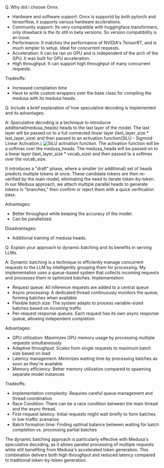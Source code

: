Q. Why did i choose Onnx:

- Hardware and software support: Onnx is supportd by both pytorch and tensorflow, it supports various hardware acclerations. 
- Community support: Its very compatible with huggingface transformers, only drawback is the its still in beta versions. So version compatibility is an issue. 
- Performance: It matches the performance of NVIDIA's TensorRT, and is much simpler to setup. Ideal for concurrent requests. 
- Acceleration: It can be ran on GPU and is independent of the arch of the GPU. It was built for GPU acceleration.
- High throughput: It can support high throughput of many concurrent requests.

Tradeoffs:
- Increased compilation time
- Have to write custom wrappers over the base class for compiling the medusa with its medusa heads. 

Q. Include a brief explanation of how speculative decoding is implemented and its advantages.

A: Speculative decoding is a technique to introducre additional(medusa_heads) heads to the last layer of the model. The last layer will be passed on to a full connected linear layer (last_layer_size * last_layer_size) and then passed to an activation function(SiLU - Sigmoid Linear Activation.) ![SiLU activation function](https://miro.medium.com/v2/resize:fit:794/0*zzwSGGzn8ZhSsLFN). The activation function will be a softmax over the medusa_heads. The medusa_heads will be passed on to a linear layer (last_layer_size * vocab_size) and then passed to a softmax over the vocab_size.

It introduces a "draft" phase, where a smaller (or additional) set of heads predicts multiple tokens at once. These candidate tokens are then re-verified by the main model, eliminating the need to iterate token-by-token. In our Medusa approach, we attach multiple parallel heads to generate tokens in "branches," then confirm or reject them with a quick verification pass.

Advantages:
- Better throughput while keeping the accuracy of the model.
- Can be parallelized.

Disadvantages:
- Additional training of medusa heads.

Q: Explain your approach to dynamic batching and its benefits in serving LLMs.

A: Dynamic batching is a technique to efficiently manage concurrent requests to the LLM by intelligently grouping them for processing. My implementation uses a queue-based system that collects incoming requests and processes them in optimized batches.
Implementation:
- Request queue: All inference requests are added to a central queue
- Async processing: A dedicated thread continuously monitors the queue, forming batches when available
- Flexible batch size: The system adapts to process variable-sized batches based on incoming traffic
- Per-request response queues: Each request has its own async response queue, allowing independent completion

Advantages:
- GPU utilization: Maximizes GPU memory usage by processing multiple requests simultaneously
- Adaptive throughput: Scales from single requests to maximum batch size based on load
- Latency management: Minimizes waiting time by processing batches as soon as they're available
- Memory efficiency: Better memory utilization compared to spawning separate model instances

Tradeoffs:
- Implementation complexity: Requires careful queue management and thread coordination
- Race Condition: There can be a race condition between the main thread and the async thread.
- First-request latency: Initial requests might wait briefly to form batches in low-traffic scenarios
- Batch formation time: Finding optimal balance between waiting for batch completion vs. processing partial batches

The dynamic batching approach is particularly effective with Medusa's speculative decoding, as it allows parallel processing of multiple requests while still benefiting from Medusa's accelerated token generation. This combination delivers both high throughput and reduced latency compared to traditional token-by-token generation.